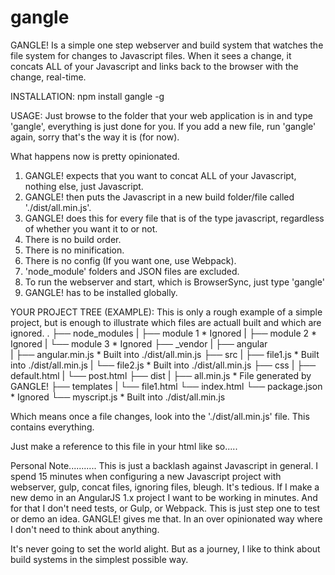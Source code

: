 # gangle
GANGLE! Is a simple one step webserver and build system that watches the file system for changes to Javascript files. When it sees a change, it concats ALL of your Javascript and links back to the browser with the change, real-time.

INSTALLATION: 
npm install gangle -g

USAGE: 
Just browse to the folder that your web application is in and type 'gangle', everything is just done for you. If you add a new file, run 'gangle' again, sorry that's the way it is (for now).

What happens now is pretty opinionated. 

1. GANGLE! expects that you want to concat ALL of your Javascript, nothing else, just Javascript. 
2. GANGLE! then puts the Javascript in a new build folder/file called './dist/all.min.js'.
3. GANGLE! does this for every file that is of the type javascript, regardless of whether you want it to or not.
4. There is no build order.
5. There is no minification.
6. There is no config (If you want one, use Webpack).
7. 'node_module' folders and JSON files are excluded.
8. To run the webserver and start, which is BrowserSync, just type 'gangle'
9. GANGLE! has to be installed globally.

YOUR PROJECT TREE (EXAMPLE):
This is only a rough example of a simple project, but is enough to illustrate which files are actuall built and which are ignored.
.
├── node_modules
|   ├── module 1            * Ignored
|       ├── module 2        * Ignored
|   └── module 3            * Ignored
├── _vendor
|   ├── angular      
|       ├── angular.min.js  * Built into ./dist/all.min.js
├── src
|   ├── file1.js            * Built into ./dist/all.min.js
|   └── file2.js            * Built into ./dist/all.min.js
├── css
|   ├── default.html
|   └── post.html
├── dist
|   ├── all.min.js          * File generated by GANGLE!
├── templates
|   └── file1.html
└── index.html
└── package.json            * Ignored
└── myscript.js             * Built into ./dist/all.min.js

Which means once a file changes, look into the './dist/all.min.js' file. This contains everything.

Just make a reference to this file in your html like so.....
<script src="./dist/all.min.js"></script>

Personal Note...........
This is just a backlash against Javascript in general. I spend 15 minutes when configuring a new Javascript project with webserver, gulp, concat files, ignoring files, bleugh. It's tedious. If I make a new demo in an AngularJS 1.x project I want to be working in minutes. And for that I don't need tests, or Gulp, or Webpack. This is just step one to test or demo an idea. GANGLE! gives me that. In an over opinionated way where I don't need to think about anything.

It's never going to set the world alight. But as a journey, I like to think about build systems in the simplest possible way.
